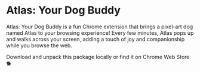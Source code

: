# Atlas: Your Dog Buddy
Atlas: Your Dog Buddy is a fun Chrome extension that brings a pixel-art dog named Atlas to your browsing experience! Every few minutes, Atlas pops up and walks across your screen, adding a touch of joy and companionship while you browse the web.

Download and unpack this package locally or find it on Chrome Web Store 🐕
